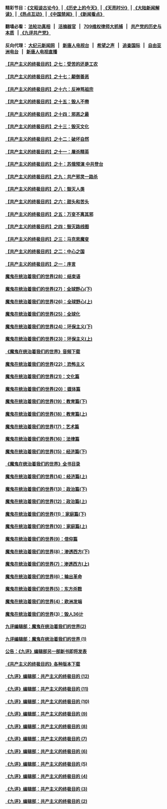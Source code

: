 #### 精彩节目：[《文昭谈古论今》](http://134.209.198.168/wenzhao) | [《历史上的今天》](http://134.209.198.168/today-in-history) | [《天亮时分》](http://134.209.198.168/tianliang) | [《大陆新闻解读》](http://134.209.198.168/ntdtv-comedy) | [《热点互动》](http://134.209.198.168/ntdtv-rdhd)  | [《中国禁闻》](http://134.209.198.168/ntdtv-news) | [《新闻看点》](http://134.209.198.168/news-insight) 

  #### 翻墙必看： [法轮功真相](http://134.209.198.168:10000/videos/truth.html) &nbsp;&nbsp;|&nbsp;&nbsp; [活摘器官](http://134.209.198.168:10000/videos/res/Organs/) &nbsp;&nbsp;|&nbsp;&nbsp; [709维权律师大抓捕](http://134.209.198.168:10000/videos/709/) &nbsp;&nbsp;|&nbsp;&nbsp; [共产党的历史与本质](http://134.209.198.168:10000/videos/ccp.html) &nbsp;&nbsp;| [《九评共产党》](http://134.209.198.168:10000/videos/jiuping/) 

#### 反向代理： [大纪元新闻网](http://134.209.198.168:10080/) &nbsp;&nbsp;|&nbsp;&nbsp; [新唐人电视台](http://134.209.198.168:8000/) &nbsp;&nbsp;|&nbsp;&nbsp; [希望之声](http://134.209.198.168:8200/) &nbsp;&nbsp;|&nbsp;&nbsp; [追查国际](http://134.209.198.168:10010/) &nbsp;&nbsp;|&nbsp;&nbsp; [自由亚洲电台](http://134.209.198.168:9800/) &nbsp;&nbsp;|&nbsp;&nbsp; [新唐人电视直播](http://134.209.198.168/) 

#### [【共产主义的终极目的】之七：受苦的还是工农](../pages/nsc422/n11101809.md?t=04161537) 

#### [【共产主义的终极目的】之十七：颠倒善恶](../pages/nsc422/n11179782.md?t=04161537) 

#### [【共产主义的终极目的】之十六：反神骂祖宗](../pages/nsc422/n11166798.md?t=04161537) 

#### [【共产主义的终极目的】之十五：毁人不倦](../pages/nsc422/n11166792.md?t=04161537) 

#### [【共产主义的终极目的】之十四：邪恶之最](../pages/nsc422/n11150249.md?t=04161537) 

#### [【共产主义的终极目的】之十三：毁灭文化](../pages/nsc422/n11135227.md?t=04161537) 

#### [【共产主义的终极目的】之十二：破坏自然](../pages/nsc422/n11135214.md?t=04161537) 

#### [【共产主义的终极目的】之十一：屠杀精英](../pages/nsc422/n11118442.md?t=04161537) 

#### [【共产主义的终极目的】之十：苏俄预演 中共登台](../pages/nsc422/n11118424.md?t=04161537) 

#### [【共产主义的终极目的】之九：共产邪灵一路杀](../pages/nsc422/n11114139.md?t=04161537) 

#### [【共产主义的终极目的】之八：毁灭人类](../pages/nsc422/n11108503.md?t=04161537) 

#### [【共产主义的终极目的】之六：甜头和苦头](../pages/nsc422/n11096971.md?t=04161537) 

#### [【共产主义的终极目的】之五：万变不离其邪](../pages/nsc422/n11091285.md?t=04161537) 

#### [【共产主义的终极目的】之四：毁灭路线图](../pages/nsc422/n11086284.md?t=04161537) 

#### [【共产主义的终极目的】之三：马克思魔变](../pages/nsc422/n11061941.md?t=04161537) 

#### [【共产主义的终极目的】之二：中心之国](../pages/nsc422/n11047728.md?t=04161537) 

#### [【共产主义的终极目的】之一：序言](../pages/nsc422/n11086077.md?t=04161537) 

#### [魔鬼在统治着我们的世界(28)：结束语](../pages/nsc422/n10936246.md?t=04161537) 

#### [魔鬼在统治着我们的世界(27)：全球野心(下)](../pages/nsc422/n10928319.md?t=04161537) 

#### [魔鬼在统治着我们的世界(26)：全球野心(上)](../pages/nsc422/n10900318.md?t=04161537) 

#### [魔鬼在统治着我们的世界(25)：全球化](../pages/nsc422/n10788205.md?t=04161537) 

#### [魔鬼在统治着我们的世界(24)：环保主义(下)](../pages/nsc422/n10695307.md?t=04161537) 

#### [魔鬼在统治着我们的世界(23)：环保主义(上)](../pages/nsc422/n10688613.md?t=04161537) 

#### [《魔鬼在统治着我们的世界》音频下载](../pages/nsc422/n10635553.md?t=04161537) 

#### [魔鬼在统治着我们的世界(22)：恐怖主义](../pages/nsc422/n10614727.md?t=04161537) 

#### [魔鬼在统治着我们的世界(21)：文化篇](../pages/nsc422/n10597706.md?t=04161537) 

#### [魔鬼在统治着我们的世界(20)：媒体篇](../pages/nsc422/n10586579.md?t=04161537) 

#### [魔鬼在统治着我们的世界(19)：教育篇(下)](../pages/nsc422/n10564808.md?t=04161537) 

#### [魔鬼在统治着我们的世界(18)：教育篇(上)](../pages/nsc422/n10526970.md?t=04161537) 

#### [魔鬼在统治着我们的世界(17)：艺术篇](../pages/nsc422/n10499093.md?t=04161537) 

#### [魔鬼在统治着我们的世界(16)：法律篇](../pages/nsc422/n10485969.md?t=04161537) 

#### [魔鬼在统治着我们的世界(15)：经济篇(下)](../pages/nsc422/n10469975.md?t=04161537) 

#### [《魔鬼在统治着我们的世界》全书目录](../pages/nsc422/n10464261.md?t=04161537) 

#### [魔鬼在统治着我们的世界(14)：经济篇(上)](../pages/nsc422/n10457370.md?t=04161537) 

#### [魔鬼在统治着我们的世界(13)：政治篇(下)](../pages/nsc422/n10448270.md?t=04161537) 

#### [魔鬼在统治着我们的世界(12)：政治篇(上)](../pages/nsc422/n10444576.md?t=04161537) 

#### [魔鬼在统治着我们的世界(11)：家庭篇(下)](../pages/nsc422/n10440961.md?t=04161537) 

#### [魔鬼在统治着我们的世界(10)：家庭篇(上)](../pages/nsc422/n10435448.md?t=04161537) 

#### [魔鬼在统治着我们的世界(9)：信仰篇](../pages/nsc422/n10432159.md?t=04161537) 

#### [魔鬼在统治着我们的世界(8)：渗透西方(下)](../pages/nsc422/n10429603.md?t=04161537) 

#### [魔鬼在统治着我们的世界(7)：渗透西方(上)](../pages/nsc422/n10426013.md?t=04161537) 

#### [魔鬼在统治着我们的世界(6)：输出革命](../pages/nsc422/n10421536.md?t=04161537) 

#### [魔鬼在统治着我们的世界(5)：东方杀戮](../pages/nsc422/n10417707.md?t=04161537) 

#### [魔鬼在统治着我们的世界(4)：欧洲发端](../pages/nsc422/n10414890.md?t=04161537) 

#### [魔鬼在统治着我们的世界(3)：毁人36计](../pages/nsc422/n10411583.md?t=04161537) 

#### [九评编辑部：魔鬼在统治着我们的世界(2)](../pages/nsc422/n10410036.md?t=04161537) 

#### [九评编辑部：魔鬼在统治着我们的世界 (1)](../pages/nsc422/n10406825.md?t=04161537) 

#### [公告：《九评》编辑部另一部新书即将发表](../pages/nsc422/n10405104.md?t=04161537) 

#### [《共产主义的终极目的》各种版本下载](../pages/nsc422/n10022138.md?t=04161537) 

#### [《九评》编辑部：共产主义的终极目的 (12)](../pages/nsc422/n9933272.md?t=04161537) 

#### [《九评》编辑部：共产主义的终极目的 (11)](../pages/nsc422/n9924973.md?t=04161537) 

#### [《九评》编辑部：共产主义的终极目的 (10)](../pages/nsc422/n9920883.md?t=04161537) 

#### [《九评》编辑部：共产主义的终极目的 (9)](../pages/nsc422/n9916363.md?t=04161537) 

#### [《九评》编辑部：共产主义的终极目的 (8)](../pages/nsc422/n9912488.md?t=04161537) 

#### [《九评》编辑部：共产主义的终极目的 (7)](../pages/nsc422/n9901176.md?t=04161537) 

#### [《九评》编辑部：共产主义的终极目的 (6)](../pages/nsc422/n9899359.md?t=04161537) 

#### [《九评》编辑部：共产主义的终极目的 (5)](../pages/nsc422/n9893174.md?t=04161537) 

#### [《九评》编辑部：共产主义的终极目的 (4)](../pages/nsc422/n9891246.md?t=04161537) 

#### [《九评》编辑部：共产主义的终极目的 (3)](../pages/nsc422/n9879879.md?t=04161537) 

#### [《九评》编辑部：共产主义的终极目的 (2)](../pages/nsc422/n9876205.md?t=04161537) 

